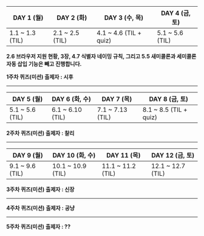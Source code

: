| DAY 1 (월) | DAY 2 (화) | DAY 3 (수, 목) | DAY 4 (금, 토) | 
|------------| ---------- | -------------- | --------------|
| 1.1 ~ 1.3 (TIL) | 2.1 ~ 2.5 (TIL) | 4.1 ~ 4.6 (TIL + quiz) | 5.1 ~ 5.6 (TIL) |

**2.6 브라우저 지원 현황, 3장, 4.7 식별자 네이밍 규칙, 그리고 5.5 새미콜론과 세미콜론 자동 삽입 기능은 빼고 진행합니다.**

**1주차 퀴즈(미션) 출제자 : 시후**

---

| DAY 5 (월) | DAY 6 (화, 수) | DAY 7 (목) |  DAY 8 (금, 토) |
|------------| ---------- | -------------- | ----------- |
| 5.1 ~ 5.6 (TIL) | 6.1 ~ 6.10 (TIL) | 7.1 ~ 7.13 (TIL)| 8.1 ~ 8.5 (TIL + quiz) |

**2주차 퀴즈(미션) 출제자 : 찰리**

---

| DAY 9 (월) | DAY 10 (화, 수) | DAY 11 (목) |  DAY 12 (금, 토) |
|------------| ---------- | -------------- | ----------- |
| 9.1 ~ 9.6 (TIL) | 10.1 ~ 10.9 (TIL) | 11.1 ~ 11.2 (TIL) | 12.1 ~ 12.7 (TIL) |

**3주차 퀴즈(미션) 출제자 : 신장**

---

**4주차 퀴즈(미션) 출제자 : 공냥**

---

**5주차 퀴즈(미션) 출제자 : ??**

<!--
6.1 ~ 6.6
6.7 ~ 6.10
| DAY 5 | DAY 6 | DAY 7 | DAY 8 |
| ----- | ----- | ----- | ----- |
| 6장 (TIL) | 7장 (TIL) | 8장 (TIL) |
발표하는 시간을 넣을까...
-->